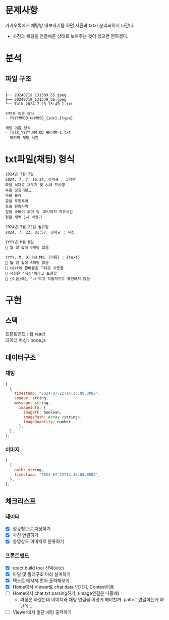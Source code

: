 # 문제사항

카카오톡에서 채팅방 내보내기를 하면 사진과 txt가 분리되어서 나간다.

- 사진과 채팅을 연결해준 상태로 보여주는 것이 있으면 편하겠다.

# 분석

## 파일 구조

```
.
├── 20240719_131309_55.jpeg
├── 20240719_131339_56.jpeg
└── Talk_2024.7.23 13:49-1.txt
```

```
컨텐츠 이름 형식
- YYYYMMDD_HHMMSS_{idx}.{type}

채팅 이름 형식
- Talk_YYYY.MM.DD HH:MM-1.txt
- 마지막 채팅 시간
```

# txt파일(채팅) 형식

```
2024년 7월 7일
2024. 7. 7. 16:34, 김대규 : 그러면
화욜 식재료 채우기 및 시내 모시꺵
수욜 핑핑이랜드
목욜 몰라
금욜 푸핑투어
토욜 판랑사막
일욜 굿바이 투어 및 10시까지 자유시간
월욜 새벽 1시 비행기

2024년 7월 22일 월요일
2024. 7. 22. 01:57, 김대규 : 사진
```

```
YYYY년 M월 D일
📍 월 일 앞에 0패딩 없음

YYYY. M. D. HH:MM, {이름} : {text}
📍 월 일 앞에 0패딩 없음
📍 text에 줄바꿈을 그대로 사용함
📍 사진은 '사진'이라고 표현함
📍 {이름}에는 '나'라고 직접적으로 표현하지 않음
```

# 구현

## 스택

프론트엔드 : 웹 react  
데이터 파싱 : node.js

## 데이터구조

### 채팅

```javascript
[
  {
    timestamp: "2024-07-22T14:36:00.000Z",
    sender: string,
    message: string,
      imageInfo: {
        imageTF: boolean,
        imagePath: Array <string>,
        imageQuantity: number
      },
  },
];
```

### 이미지

```javascript
[
  {
    path: string,
    timestamp: "2024-07-22T14:36:00.000Z",
  },
];
```

## 체크리스트

### 데이터

- [x] 정규형으로 파싱하기
- [x] 사진 연결하기
- [x] 동영상도 이미지로 분류하기

### 프론트엔드

- [x] react build tool 선택(vite)
- [x] 파일 및 폴더구조 미리 설계하기
- [x] 텍스트 메시지 먼저 출력해보기
- [x] Home에서 Viewer로 chat data 넘기기, Context이용
- [ ] Home에서 chat.txt parsing하기, (image연결은 나중에)
  - 파싱은 하겠는데 이미지와 채팅 연결을 어떻게 해야할까. path로 연결하는게 아닌데...
- [ ] Viewer에서 일단 채팅 출력하기